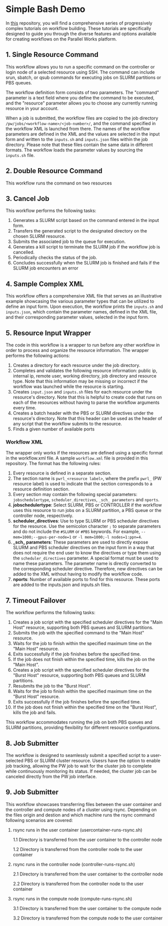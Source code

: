 # Simple Bash Demo
In [this](https://github.com/parallelworks/simple_bash_demo/tree/main) repository, you will find a comprehensive series of progressively complex tutorials on workflow building. These tutorials are specifically designed to guide you through the diverse features and options available for creating workflows on the Parallel Works platform.

## 1. Single Resource Command
This workflow allows you to run a specific command on the controller or login node of a selected resource using SSH. The command can include srun, sbatch, or qsub commands for executing jobs on SLURM partitions or PBS queues.

The workflow definition form consists of two parameters. The "command" parameter is a text field where you define the command to be executed, and the "resource" parameter allows you to choose any currently running resource in your account.

When a job is submitted, the workflow files are copied to the job directory `/pw/jobs/<workflow-name>/<job-number>/`, and the command specified in the workflow XML is launched from there. The names of the workflow parameters are defined in the XML and the values are selected in the input form and written to the `inputs.sh` and `inputs.json` files within the job directory. Please note that these files contain the same data in different formats. The workflow loads the parameter values by sourcing the `inputs.sh` file.

## 2. Double Resource Command
This workflow runs the command on two resources

## 3. Cancel Job
This workflow performs the following tasks:

1. Generates a SLURM script based on the command entered in the input form.
2. Transfers the generated script to the designated directory on the chosen SLURM resource.
3. Submits the associated job to the queue for execution.
4. Generates a kill script to terminate the SLURM job if the workflow job is cancelled.
5. Periodically checks the status of the job.
6. Concludes successfully when the SLURM job is finished and fails if the SLURM job encounters an error
 
## 4. Sample Complex XML
This workflow offers a comprehensive XML file that serves as an illustrative example showcasing the various parameter types that can be utilized to define an input form. Upon execution, the workflow prints the `inputs.sh` and `inputs.json`, which contain the parameter names, defined in the XML file, and their corresponding parameter values, selected in the input form.

## 5. Resource Input Wrapper
The code in this workflow is a wrapper to run before any other workflow in order to process and organize the resource information. The wrapper performs the following actions:
1. Creates a directory for each resource under the job directory.
2. Completes and validates the following resource information: public ip, internal ip, remote user, working directory, job directory and resource type. Note that this information may be missing or incorrect if the workflow was launched while the resource is starting. 
3. Creates `input.json` and `inputs.sh` files for each resource under the resource's directory. Note that this is helpful to create code that runs on each of the resources without having to parse the workflow arguments every time. 
4. Creates a batch header with the PBS or SLURM directives under the resource's directory. Note that this header can be used as the header of any script that the workflow submits to the resource. 
5. Finds a given number of available ports

### Workflow XML
The wrapper only works if the resources are defined using a specific format in the workflow.xml file.  A sample `workflow.xml` file is provided in this repository. The format has the following rules:
1. Every resource is defined in a separate section.
2. The section name is `pwrl_<resource label>`, where the prefix `pwrl_` (PW resource label) is used to indicate that the section corresponds to a resource definition section. 
3. Every section may contain the following special parameters: `jobschedulertype`, `scheduler_directives`, `_sch_ parameters` and `nports`.
4. **jobschedulertype**: Select SLURM, PBS or CONTROLLER if the workflow uses this resource to run jobs on a SLURM partition, a PBS queue or the controller node, respectively.
5. **scheduler_directives**: Use to type SLURM or PBS scheduler directives for the resource. Use the semicolon character `;` to separate parameters and do not include the `#SLURM` or `#PBS` keywords. For example, `--mem=1000;--gpus-per-node=1` or `-l mem=1000;-l nodes=1:ppn=4`.
6. **\_sch\_ parameters**: These parameters are used to directly expose SLURM and PBS scheduler directives on the input form in a way that does not require the end user to know the directives or type them using the `scheduler_directives` parameter. A special format must be used to name these parameters. The parameter name is directly converted to the corresponding scheduler directive. Therefore, new directives can be added to the XML without having to modify the workflow code. 
7. **nports**: Number of available ports to find for this resource. These ports are added to the inputs.json and inputs.sh files.

## 7. Timeout Failover
The workflow performs the following tasks:

1. Creates a job script with the specified scheduler directives for the "Main Host" resource, supporting both PBS queues and SLURM partitions.
2. Submits the job with the specified command to the "Main Host" resource.
3. Waits for the job to finish within the specified maximum time on the "Main Host" resource.
4. Exits successfully if the job finishes before the specified time.
5. If the job does not finish within the specified time, kills the job on the "Main Host".
6. Creates a job script with the specified scheduler directives for the "Burst Host" resource, supporting both PBS queues and SLURM partitions.
7. Resubmits the job to the "Burst Host".
8. Waits for the job to finish within the specified maximum time on the "Burst Host" resource.
9. Exits successfully if the job finishes before the specified time.
10. If the job does not finish within the specified time on the "Burst Host", kills the job and fails.

This workflow accommodates running the job on both PBS queues and SLURM partitions, providing flexibility for different resource configurations.

## 8. Job Submitter
The workflow is designed to seamlessly submit a specified script to a user-selected PBS or SLURM cluster resource. Usesrs have the option to enable job tracking, allowing the PW job to wait for the cluster job to complete while continuously monitoring its status. If needed, the cluster job can be canceled directly from the PW job interface.

## 9. Job Submitter
This workflow showcases transferring files between the user container and the controller and compute nodes of a cluster using rsync. Depending on the files origin and destion and which machine runs the rsync command following scenarios are covered:

1. rsync runs in the user container (usercontainer-runs-rsync.sh)

    1.1 Directory is transferred from the user container to the controller node

    1.2 Directory is transferred from the controller node to the user container

2. rsync runs in the controller node (controller-runs-rsync.sh)

    2.1 Directory is transferred from the user container to the controller node

    2.2 Directory is transferred from the controller node to the user container

3. rsync runs in the compute node (compute-runs-rsync.sh)

    3.1 Directory is transferred from the user container to the compute node

    3.2 Directory is transferred from the compute node to the user container
